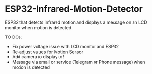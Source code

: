 # ESP32-Infrared-Motion-Detector
ESP32 that detects infrared motion and displays a message on an LCD monitor when motion is detected.

TO DOs: 
* Fix power voltage issue with LCD monitor and ESP32 
* Re-adjust values for Motion Sensor 
* Add camera to display to? 
* Message via email or service (Telegram or Phone message) when motion is detected

